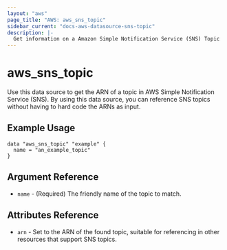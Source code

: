 ```yaml
---
layout: "aws"
page_title: "AWS: aws_sns_topic"
sidebar_current: "docs-aws-datasource-sns-topic"
description: |-
  Get information on a Amazon Simple Notification Service (SNS) Topic
---
```


# aws\_sns\_topic

Use this data source to get the ARN of a topic in AWS Simple Notification
Service (SNS). By using this data source, you can reference SNS topics
without having to hard code the ARNs as input.

## Example Usage

```hcl
data "aws_sns_topic" "example" {
  name = "an_example_topic"
}
```

## Argument Reference

* `name` - (Required) The friendly name of the topic to match.

## Attributes Reference

* `arn` - Set to the ARN of the found topic, suitable for referencing in other resources that support SNS topics.
